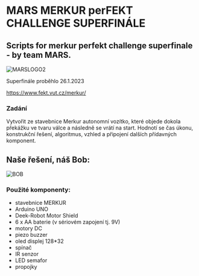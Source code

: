 # MARS MERKUR perFEKT CHALLENGE SUPERFINÁLE

## Scripts for merkur perfekt challenge superfinale - by team MARS.

![MARSLOGO2](https://user-images.githubusercontent.com/101503581/214957002-a75f8f91-1d16-4b58-8018-33c0e8f26aec.png)

Superfinále proběhlo 26.1.2023

https://www.fekt.vut.cz/merkur/

### Zadání
Vytvořit ze stavebnice Merkur autonomní vozítko, které objede dokola překážku ve tvaru válce a následně  se vrátí na start.
Hodnotí se čas úkonu, konstrukční řešení, algoritmus, vzhled a připojení dalších přídavných komponent.
  
## Naše řešení, náš Bob:
![BOB](https://user-images.githubusercontent.com/101503581/214951105-bcd85740-ce73-494b-b07c-6685154a1e0a.jpeg)

### Použité komponenty:
  - stavebnice MERKUR
  - Arduino UNO
  - Deek-Robot Motor Shield
  - 6 x AA baterie (v sériovém zapojení tj. 9V)
  - motory DC
  - piezo buzzer
  - oled displej 128*32
  - spínač
  - IR senzor
  - LED semafor
  - propojky
